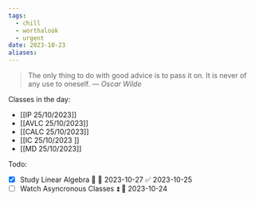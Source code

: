 ```yaml
---
tags:
  - chill
  - worthalook
  - urgent
date: 2023-10-23
aliases:
---
```

> The only thing to do with good advice is to pass it on. It is never of any use to oneself.
> — <cite>Oscar Wilde</cite>

Classes in the day:
- [[IP 25/10/2023]]
- [[AVLC 25/10/2023]]
- [[CALC 25/10/2023]]
- [[IC 25/10/2023 ]] 
- [[MD 25/10/2023]]   

Todo:
- [x] Study Linear Algebra 🔽 📅 2023-10-27 ✅ 2023-10-25
- [ ] Watch Asyncronous Classes ⏫ 📅 2023-10-24